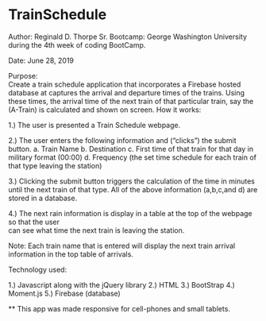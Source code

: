 # TrainSchedule

Author: Reginald D. Thorpe Sr.
Bootcamp: George Washington University 
during the 4th week of coding BootCamp.

Date: June 28, 2019


Purpose:  
Create a train schedule application that incorporates a Firebase hosted database at captures the arrival and departure times of the trains. Using these times, the arrival time of the next train of that particular train, say the (A-Train) is calculated and shown on screen. 
How it works:

1.)	The user is presented a Train Schedule webpage.

2.)	The user enters the following information and 
     (“clicks”) the submit button.
    a.	Train Name
    b.	Destination
    c.	First time of that train for that day in military format (00:00)
    d.	Frequency (the set time schedule for each train of that type leaving the station)
    
3.)	Clicking the submit button triggers the calculation of the time in minutes until the
     next train of that type. All of the above information (a,b,c,and d) are stored in a database.

4.)	The next rain information is display in a table at the top of the webpage so that the user   
    can see what time the next train is leaving the station. 

Note: Each train name that is entered will display the next train arrival information in the
      top table of arrivals.

Technology used:

1.)	Javascript along with the jQuery library
2.)	HTML
3.)	BootStrap 
4.)	Moment.js
5.)	Firebase (database)


** This app was made responsive for cell-phones and small tablets.


